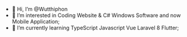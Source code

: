 - 👋 Hi, I’m @Wutthiphon
- 👀 I’m interested in Coding Website & C# Windows Software and now Mobile Application;
- 🌱 I’m currently learning TypeScript Javascript Vue Laravel 8 Flutter;

<!---
Wutthiphon/Wutthiphon is a ✨ special ✨ repository because its `README.md` (this file) appears on your GitHub profile.
You can click the Preview link to take a look at your changes.
--->
